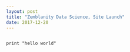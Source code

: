 ```yaml
---
layout: post
title: "Zemblanity Data Science, Site Launch"
date: 2017-12-20
---
```


<pre><code class="python">
print "hello world"
</code></pre>
